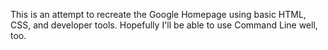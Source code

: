 This is an attempt to recreate the Google Homepage using basic HTML, CSS, and developer tools. Hopefully I'll be able to use Command Line well, too.